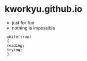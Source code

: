 # kworkyu.github.io
* just for fun
* nothing is impossible

```js:kworkyu
 while(true)
 {
 reading;
 trying;
 }
 ```
